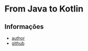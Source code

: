 # From Java to Kotlin

## Informações

* [author](https://github.com/MindorksOpenSource)
* [github](https://github.com/MindorksOpenSource/from-java-to-kotlin/blob/master/README-PT.md)
